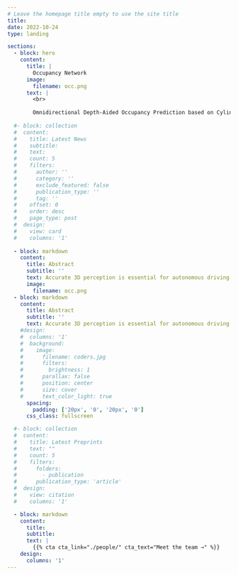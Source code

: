 ```yaml
---
# Leave the homepage title empty to use the site title
title:
date: 2022-10-24
type: landing

sections:
  - block: hero
    content:
      title: |
        Occupancy Network
      image:
        filename: occ.png
      text: |
        <br>
        
        Omnidirectional Depth-Aided Occupancy Prediction based on Cylindrical Voxel for Autonomous Driving
  
  #- block: collection
  #  content:
  #    title: Latest News
  #    subtitle:
  #    text:
  #    count: 5
  #    filters:
  #      author: ''
  #      category: ''
  #      exclude_featured: false
  #      publication_type: ''
  #      tag: ''
  #    offset: 0
  #    order: desc
  #    page_type: post
  #  design:
  #    view: card
  #    columns: '1'
  
  - block: markdown
    content:
      title: Abstract
      subtitle: ''
      text: Accurate 3D perception is essential for autonomous driving. Traditional methods often struggle with geometric ambiguity and slow convergence due to a lack of geometric prior. To address this challenge, we use omnidirectional depth estimation, which is generated by our lab's XXXNET, to introduce geometric prior. Based on the depth information, We propose a cylindrical voxel-based Sketch-Coloring framework. Additionally, our approach introduces a cylindrical voxel representation based on polar coordinate, better aligning with the radial nature of panoramic camera views. This representation adjusts voxel density according to distance, boosting the performance of close proximity. We also build a virtual scene dataset with six fisheye cameras, addressing the lack of fisheye camera dataset in autonomous driving tasks. Experimental results demonstrate that our Sketch-Coloring network significantly enhances 3D perception performance, especially in nearby regions, which makes our method a promising solution for autonomous driving perception.
      image:
        filename: occ.png
  - block: markdown
    content:
      title: Abstract
      subtitle: ''
      text: Accurate 3D perception is essential for autonomous driving. Traditional methods often struggle with geometric ambiguity and slow convergence due to a lack of geometric prior. To address this challenge, we use omnidirectional depth estimation, which is generated by our lab's XXXNET, to introduce geometric prior. Based on the depth information, We propose a cylindrical voxel-based Sketch-Coloring framework. Additionally, our approach introduces a cylindrical voxel representation based on polar coordinate, better aligning with the radial nature of panoramic camera views. This representation adjusts voxel density according to distance, boosting the performance of close proximity. We also build a virtual scene dataset with six fisheye cameras, addressing the lack of fisheye camera dataset in autonomous driving tasks. Experimental results demonstrate that our Sketch-Coloring network significantly enhances 3D perception performance, especially in nearby regions, which makes our method a promising solution for autonomous driving perception.
    #design:
    #  columns: '1'
    #  background:
    #    image: 
    #      filename: coders.jpg
    #      filters:
    #        brightness: 1
    #      parallax: false
    #      position: center
    #      size: cover
    #      text_color_light: true
      spacing:
        padding: ['20px', '0', '20px', '0']
      css_class: fullscreen

  #- block: collection
  #  content:
  #    title: Latest Preprints
  #    text: ""
  #    count: 5
  #    filters:
  #      folders:
  #        - publication
  #      publication_type: 'article'
  #  design:
  #    view: citation
  #    columns: '1'

  - block: markdown
    content:
      title:
      subtitle:
      text: |
        {{% cta cta_link="./people/" cta_text="Meet the team →" %}}
    design:
      columns: '1'
---
```

